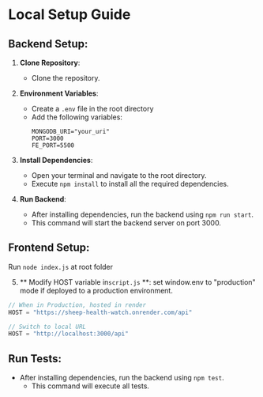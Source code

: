 # Local Setup Guide

## Backend Setup:

1. **Clone Repository**:

   - Clone the repository.

2. **Environment Variables**:

   - Create a `.env` file in the root directory
   - Add the following variables:
     ```env
     MONGODB_URI="your_uri"
     PORT=3000
     FE_PORT=5500
     ```

3. **Install Dependencies**:

   - Open your terminal and navigate to the root directory.
   - Execute `npm install` to install all the required dependencies.

4. **Run Backend**:

   - After installing dependencies, run the backend using `npm run start`.
   - This command will start the backend server on port 3000.

## Frontend Setup:

Run `node index.js` at root folder

5. ** Modify HOST variable in`script.js` **:
   set window.env to "production" mode if deployed to a production environment.

```javascript
// When in Production, hosted in render
HOST = "https://sheep-health-watch.onrender.com/api"

// Switch to local URL
HOST = "http://localhost:3000/api"
```

## Run Tests:

- After installing dependencies, run the backend using `npm test`.
  - This command will execute all tests.
